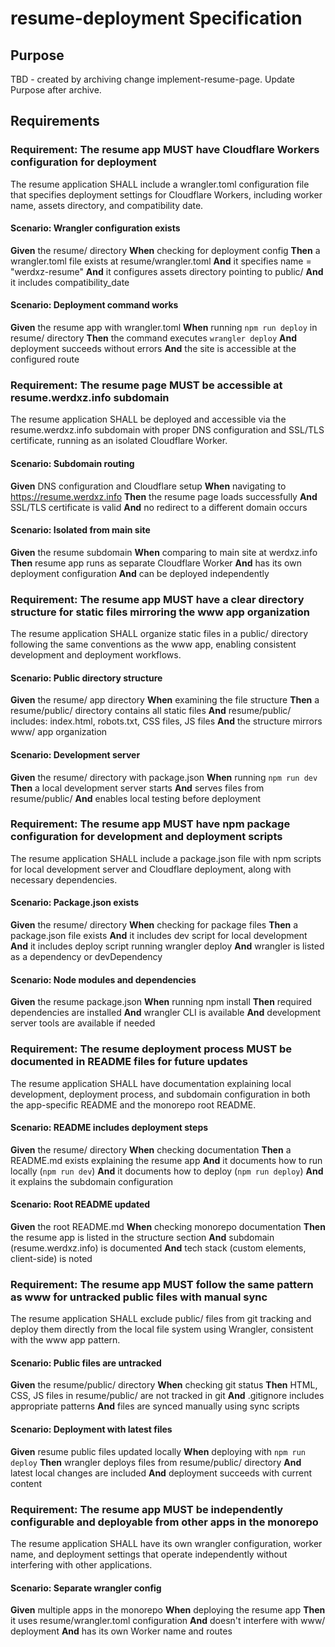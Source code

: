# resume-deployment Specification

## Purpose
TBD - created by archiving change implement-resume-page. Update Purpose after archive.
## Requirements
### Requirement: The resume app MUST have Cloudflare Workers configuration for deployment

The resume application SHALL include a wrangler.toml configuration file that specifies deployment settings for Cloudflare Workers, including worker name, assets directory, and compatibility date.

#### Scenario: Wrangler configuration exists
**Given** the resume/ directory
**When** checking for deployment config
**Then** a wrangler.toml file exists at resume/wrangler.toml
**And** it specifies name = "werdxz-resume"
**And** it configures assets directory pointing to public/
**And** it includes compatibility_date

#### Scenario: Deployment command works
**Given** the resume app with wrangler.toml
**When** running `npm run deploy` in resume/ directory
**Then** the command executes `wrangler deploy`
**And** deployment succeeds without errors
**And** the site is accessible at the configured route

### Requirement: The resume page MUST be accessible at resume.werdxz.info subdomain

The resume application SHALL be deployed and accessible via the resume.werdxz.info subdomain with proper DNS configuration and SSL/TLS certificate, running as an isolated Cloudflare Worker.

#### Scenario: Subdomain routing
**Given** DNS configuration and Cloudflare setup
**When** navigating to https://resume.werdxz.info
**Then** the resume page loads successfully
**And** SSL/TLS certificate is valid
**And** no redirect to a different domain occurs

#### Scenario: Isolated from main site
**Given** the resume subdomain
**When** comparing to main site at werdxz.info
**Then** resume app runs as separate Cloudflare Worker
**And** has its own deployment configuration
**And** can be deployed independently

### Requirement: The resume app MUST have a clear directory structure for static files mirroring the www app organization

The resume application SHALL organize static files in a public/ directory following the same conventions as the www app, enabling consistent development and deployment workflows.

#### Scenario: Public directory structure
**Given** the resume/ app directory
**When** examining the file structure
**Then** a resume/public/ directory contains all static files
**And** resume/public/ includes: index.html, robots.txt, CSS files, JS files
**And** the structure mirrors www/ app organization

#### Scenario: Development server
**Given** the resume/ directory with package.json
**When** running `npm run dev`
**Then** a local development server starts
**And** serves files from resume/public/
**And** enables local testing before deployment

### Requirement: The resume app MUST have npm package configuration for development and deployment scripts

The resume application SHALL include a package.json file with npm scripts for local development server and Cloudflare deployment, along with necessary dependencies.

#### Scenario: Package.json exists
**Given** the resume/ directory
**When** checking for package files
**Then** a package.json file exists
**And** it includes dev script for local development
**And** it includes deploy script running wrangler deploy
**And** wrangler is listed as a dependency or devDependency

#### Scenario: Node modules and dependencies
**Given** the resume package.json
**When** running npm install
**Then** required dependencies are installed
**And** wrangler CLI is available
**And** development server tools are available if needed

### Requirement: The resume deployment process MUST be documented in README files for future updates

The resume application SHALL have documentation explaining local development, deployment process, and subdomain configuration in both the app-specific README and the monorepo root README.

#### Scenario: README includes deployment steps
**Given** the resume/ directory
**When** checking documentation
**Then** a README.md exists explaining the resume app
**And** it documents how to run locally (`npm run dev`)
**And** it documents how to deploy (`npm run deploy`)
**And** it explains the subdomain configuration

#### Scenario: Root README updated
**Given** the root README.md
**When** checking monorepo documentation
**Then** the resume app is listed in the structure section
**And** subdomain (resume.werdxz.info) is documented
**And** tech stack (custom elements, client-side) is noted

### Requirement: The resume app MUST follow the same pattern as www for untracked public files with manual sync

The resume application SHALL exclude public/ files from git tracking and deploy them directly from the local file system using Wrangler, consistent with the www app pattern.

#### Scenario: Public files are untracked
**Given** the resume/public/ directory
**When** checking git status
**Then** HTML, CSS, JS files in resume/public/ are not tracked in git
**And** .gitignore includes appropriate patterns
**And** files are synced manually using sync scripts

#### Scenario: Deployment with latest files
**Given** resume public files updated locally
**When** deploying with `npm run deploy`
**Then** wrangler deploys files from resume/public/ directory
**And** latest local changes are included
**And** deployment succeeds with current content

### Requirement: The resume app MUST be independently configurable and deployable from other apps in the monorepo

The resume application SHALL have its own wrangler configuration, worker name, and deployment settings that operate independently without interfering with other applications.

#### Scenario: Separate wrangler config
**Given** multiple apps in the monorepo
**When** deploying the resume app
**Then** it uses resume/wrangler.toml configuration
**And** doesn't interfere with www/ deployment
**And** has its own Worker name and routes

